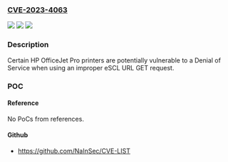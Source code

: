 ### [CVE-2023-4063](https://cve.mitre.org/cgi-bin/cvename.cgi?name=CVE-2023-4063)
![](https://img.shields.io/static/v1?label=Product&message=Certain%20HP%20OfficeJet%20Pro%20Printers&color=blue)
![](https://img.shields.io/static/v1?label=Version&message=%3D%20See%20HP%20Security%20Bulletin%20reference%20for%20affected%20versions.%20&color=brighgreen)
![](https://img.shields.io/static/v1?label=Vulnerability&message=n%2Fa&color=brighgreen)

### Description

Certain HP OfficeJet Pro printers are potentially vulnerable to a Denial of Service when using an improper eSCL URL GET request.

### POC

#### Reference
No PoCs from references.

#### Github
- https://github.com/NaInSec/CVE-LIST

